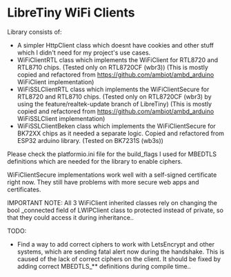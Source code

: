 # LibreTiny WiFi Clients
Library consists of:
- A simpler HttpClient class which doesnt have cookies and other stuff which I didn't need for my project's use cases.
- WiFiClientRTL class which implements the WiFiClient for RTL8720 and RTL8710 chips. (Tested only on RTL8720CF (wbr3)) (This is mostly copied and refactored from https://github.com/ambiot/ambd_arduino WiFiClient implementation)
- WiFiSSLClientRTL class which implements the WiFiClientSecure for RTL8720 and RTL8710 chips. (Tested only on RTL8720CF (wbr3) by using the feature/realtek-update branch of LibreTiny) (This is mostly copied and refactored from https://github.com/ambiot/ambd_arduino WiFiSSLClient implementation)
- WiFiSSLClientBeken class which implements the WiFiClientSecure for BK72XX chips as it needed a separate logic. Copied and refactored from ESP32 arduino library. (Tested on BK7231S (wb3s))


Please check the platformio.ini file for the build_flags I used for MBEDTLS definitions which are needed for the library to enable ciphers.

WiFiClientSecure implementations work well with a self-signed certificate right now. They still have problems with more secure web apps and certificates.

IMPORTANT NOTE: All 3 WiFiClient inherited classes rely on changing the bool _connected field of LWIPClient class to protected instead of private, so that they could access it during inheritance.. 

TODO:
- Find a way to add correct ciphers to work with LetsEncrypt and other systems, which are sending fatal alert now during the handshake. This is caused of the lack of correct ciphers on the client. It should be fixed by adding correct MBEDTLS_** definitions during compile time..
